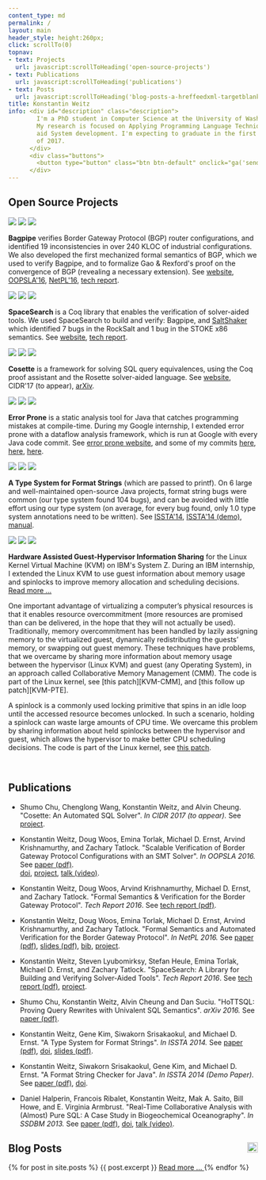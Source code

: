 ```yaml
---
content_type: md
permalink: /
layout: main
header_style: height:260px;
click: scrollTo(0)
topnav:
- text: Projects
  url: javascript:scrollToHeading('open-source-projects')
- text: Publications
  url: javascript:scrollToHeading('publications')
- text: Posts
  url: javascript:scrollToHeading('blog-posts-a-hreffeedxml-targetblank-onclickgasend-event-rss-subscribeimg-srcassetsfeedpng-styleheight1emfloatrighta')
title: Konstantin Weitz
info: <div id="description" class="description">
        I'm a PhD student in Computer Science at the University of Washington.
        My research is focused on Applying Programming Language Techniques to 
        aid System development. I'm expecting to graduate in the first quarter
        of 2017.
      </div>
      <div class="buttons">
        <button type="button" class="btn btn-default" onclick="ga('send', 'event', 'Resume', 'download'); window.open('assets/resume.pdf')">Download Resume</button>
      </div>
---
```


Open Source Projects
--------------------

<!-- Bagpipe -->
<div class="moving-image">
  <img class="shade" src="assets/project-icons/shading.png"/>
  <img class="fg moving" src="assets/project-icons/bagpipe-fg.png"/>
  <img class="bg" src="assets/project-icons/bagpipe-bg.png"/>
</div>

<b>Bagpipe</b> verifies Border Gateway Protocol (BGP) router configurations, and
identified 19 inconsistencies in over 240 KLOC of industrial configurations.
We also developed the first mechanized formal semantics of BGP, 
which we used to verify Bagpipe, and 
to formalize Gao & Rexford's proof on the convergence of BGP (revealing a necessary extension).
   See [website][BAGPIPE-PROJ],
       [OOPSLA'16][BAGPIPE-DOI],
       [NetPL'16][NETPL-PDF],
       [tech report][SEMANTICS-REPORT-PDF].
<br style="clear: both"/>

<!-- SpaceSearch -->
<div class="moving-image">
  <img class="shade" src="assets/project-icons/shading.png"/>
  <img class="fg moving" src="assets/project-icons/shading.png"/>
  <img class="bg" src="assets/project-icons/spacesearch.png"/>
</div>

<b>SpaceSearch</b> is a Coq library that enables the verification of solver-aided tools.
We used SpaceSearch to build and verify: Bagpipe, and [SaltShaker][SALTSHAKER] which identified 7 bugs in the RockSalt and 1 bug in the STOKE x86 semantics.
See [website][SPACE-PROJ],
    [tech report][SPACESEARCH-REPORT-PDF].
<br style="clear: both"/>

<!-- Cosette -->
<div class="moving-image">
  <img class="shade" src="assets/project-icons/shading.png"/>
  <img class="fg moving" src="assets/project-icons/shading.png"/>
  <img class="bg" src="assets/project-icons/dopcert-bg.png"/>
</div>

<b>Cosette</b> is a framework for solving SQL query equivalences, using the Coq proof assistant and the Rosette solver-aided language.
See [website][HOTTSQL-PROJ], 
    CIDR'17 (to appear), 
    [arXiv][HOTTSQL-PDF].
<br style="clear: both"/>

<!-- Error Prone -->
<div class="moving-image">
  <img class="shade" src="assets/project-icons/shading.png"/>
  <img class="fg" src="assets/project-icons/ep-fg.png"/>
  <img class="bg moving" src="assets/project-icons/ep-bg.png"/>
</div>

<b>Error Prone</b> is a static analysis tool for Java that catches programming mistakes at compile-time.
During my Google internship, I extended error prone with a dataflow analysis framework, which
is run at Google with every Java code commit. 
See [error prone website][EP-LINK], and some of my commits 
    [here][EP-BOOL],
    [here][EP-PERF], 
    [here][EP-CASE].
<br style="clear: both"/>

<!-- Format Strings -->
<div class="moving-image">
  <img class="shade" src="assets/project-icons/shading.png"/>
  <img class="fg" src="assets/project-icons/cf-fg.png"/>
  <img class="bg moving" src="assets/project-icons/cf-bg.png"/>
</div>

<b>A Type System for Format Strings</b> (which are passed to printf).
On 6 large and well-maintained open-source Java projects, format string bugs were common 
(our type system found 104 bugs), and can be avoided with little effort using our type system
(on average, for every bug found, only 1.0 type system annotations need to be written).
See [ISSTA'14][TSFS-PAPER-PDF], 
    [ISSTA'14 (demo)][TSFS-DEMO-PDF],
    [manual][TSFS-IMPL].
<br style="clear: both"/>

<!-- KVM -->
<div class="moving-image">
  <img class="shade" src="assets/project-icons/shading.png"/>
  <img class="fg" src="assets/project-icons/kvm-fg.png"/>
  <img class="bg moving" src="assets/project-icons/kvm-bg.png"/>
</div>

<b>Hardware Assisted Guest-Hypervisor Information Sharing</b> for the Linux Kernel Virtual Machine (KVM) on IBM's System Z.
During an IBM internship, I extended the Linux KVM to 
use guest information about memory usage and spinlocks
to improve memory allocation and scheduling decisions.
<a data-toggle="collapse" href="#more-kvm" aria-expanded="false" aria-controls="more-kvm">Read more ...</a>

<div class="collapse" id="more-kvm">
<div class="card card-block" markdown="block">
One important advantage of virtualizing a computer’s physical resources is that
it enables resource overcommitment (more resources are promised than can
be delivered, in the hope that they will not actually be used).
Traditionally, memory overcommitment has been handled by 
lazily assigning memory to the virtualized guest, 
dynamically redistributing the guests’ memory, or 
swapping out guest memory.
These techniques have problems, that we overcame by sharing more information 
about memory usage between the hypervisor (Linux KVM) and guest 
(any Operating System), in an approach called Collaborative Memory Management 
(CMM). The code is part of the Linux kernel, see
[this patch][KVM-CMM], and
[this follow up patch][KVM-PTE].
 
A spinlock is a commonly used locking primitive that spins in an idle loop until
the accessed resource becomes unlocked.
In such a scenario, holding a spinlock can waste large amounts of CPU time.
We overcame this problem by sharing information about held spinlocks between
the hypervisor and guest, which allows the hypervisor to make better CPU 
scheduling decisions.
The code is part of the Linux kernel, see [this patch][KVM-DIAG9C].

</div>
</div>


<br/>

Publications
------------

- Shumo Chu, Chenglong Wang, Konstantin Weitz, and Alvin Cheung. 
  "Cosette: An Automated SQL Solver".
  *In CIDR 2017 (to appear).*
  See [project][HOTTSQL-PROJ].

- Konstantin Weitz, Doug Woos, Emina Torlak, Michael D. Ernst, Arvind Krishnamurthy, and Zachary Tatlock.
  "Scalable Verification of Border Gateway Protocol Configurations with an SMT Solver".
  *In OOPSLA 2016.*
  See [paper (pdf)][BAGPIPE-PDF].		
      [doi][BAGPIPE-DOI],
      [project][BAGPIPE-PROJ],
      [talk (video)][BAGPIPE-TALK].

- Konstantin Weitz, Doug Woos, Arvind Krishnamurthy, Michael D. Ernst, and Zachary Tatlock.
  "Formal Semantics & Verification for the Border Gateway Protocol".
  *Tech Report 2016*.
  See [tech report (pdf)][SEMANTICS-REPORT-PDF].

- Konstantin Weitz, Doug Woos, Emina Torlak, Michael D. Ernst, Arvind Krishnamurthy, and Zachary Tatlock.
  "Formal Semantics and Automated Verification for the Border Gateway Protocol".
  *In NetPL 2016.*
  See [paper (pdf)][NETPL-PDF], 
      [slides (pdf)][NETPL-SLIDES],
      [bib][NETPL-BIB],
      [project][BAGPIPE-PROJ].

- Konstantin Weitz, Steven Lyubomirksy, Stefan Heule, Emina Torlak, Michael D. Ernst, and Zachary Tatlock.
  "SpaceSearch: A Library for Building and Verifying Solver-Aided Tools".
  *Tech Report 2016*.
  See [tech report (pdf)][SPACESEARCH-REPORT-PDF],
      [project][SPACE-PROJ].

- Shumo Chu, Konstantin Weitz, Alvin Cheung and Dan Suciu.
  "HoTTSQL: Proving Query Rewrites with Univalent SQL Semantics".
  *arXiv 2016.*
  See [paper (pdf)][HOTTSQL-PDF].

- Konstantin Weitz, Gene Kim, Siwakorn Srisakaokul, and Michael D. Ernst.
  "A Type System for Format Strings".
  *In ISSTA 2014.* 
  See [paper (pdf)][TSFS-PAPER-PDF], 
      [doi][TSFS-PAPER-DOI],
      [slides (pdf)][TSFS-SLIDES-PDF].
 
- Konstantin Weitz, Siwakorn Srisakaokul, Gene Kim, and Michael D. Ernst.
  "A Format String Checker for Java".
  *In ISSTA 2014 (Demo Paper).*
  See [paper (pdf)][TSFS-DEMO-PDF], 
      [doi][TSFS-DEMO-DOI].
 
- Daniel Halperin, Francois Ribalet, Konstantin Weitz, Mak A. Saito, Bill Howe, and E. Virginia Armbrust.
  "Real-Time Collaborative Analysis with (Almost) Pure SQL: A Case Study in Biogeochemical Oceanography".
  *In SSDBM 2013.*
  See [paper (pdf)][OCEAN-PAPER-PDF], 
      [doi][OCEAN-DOI],
      [talk (video)][OCEAN-TALK].

Blog Posts <a href="feed.xml" target="_blank" onclick="ga('send', 'event', 'RSS', 'subscribe');"><img src="assets/feed.png" style="height:1em;float:right"/></a>
----------

<div class="posts">
{% for post in site.posts %}
  {{ post.excerpt }}
  <a href="{% if post.redirect %}{{ post.redirect }}{% else %}{{ post.url }}{% endif %}"> Read more ... </a>
{% endfor %}
</div>


[SALTSHAKER]: https://github.com/uwplse/SaltShaker

[SPACE-PROJ]: https://github.com/konne88/SpaceSearch

[SPACESEARCH-REPORT-PDF]: https://www.cs.washington.edu/public_files/grad/tech_reports/UW-CSE-16-11-02.pdf

[SEMANTICS-REPORT-PDF]: https://www.cs.washington.edu/public_files/grad/tech_reports/UW-CSE-16-08-01.pdf

[BAGPIPE-REPORT-PDF]: http://www.cs.washington.edu/public_files/grad/tech_reports/UW-CSE-16-01-01.pdf

[NETPL-PDF]: http://conferences.sigcomm.org/sigcomm/2016/files/program/netpl/netpl16-final2.pdf
[NETPL-SLIDES]: http://conferences.sigcomm.org/sigcomm/2016/files/program/netpl/netpl16-weitz.pdf
[NETPL-LINK]: http://conferences.sigcomm.org/sigcomm/2016/netpl.php
[NETPL-BIB]: assets/bibtex/netpl-16.bib

[HOTTSQL-PROJ]: http://cosette.cs.washington.edu/
[HOTTSQL-PDF]: https://arxiv.org/pdf/1607.04822v2.pdf

[BAGPIPE-TALK]: https://www.youtube.com/watch?v=eKB5Vj0PsIk 
[BAGPIPE-PROJ]: http://bagpipe.uwplse.org/
[BAGPIPE-PDF]: assets/bagpipe.pdf
[BAGPIPE-DOI]: http://dl.acm.org/citation.cfm?doid=2983990.2984012

[TSFS-PAPER-PDF]: http://homes.cs.washington.edu/~mernst/pubs/format-string-issta2014.pdf
[TSFS-PAPER-DOI]: http://dl.acm.org/citation.cfm?doid=2610384.2610417 
[TSFS-SLIDES-PDF]: http://homes.cs.washington.edu/~mernst/pubs/format-string-issta2014-slides.pdf
[TSFS-SLIDES-ODP]: http://homes.cs.washington.edu/~mernst/pubs/format-string-issta2014-slides.odp
[TSFS-DEMO-PDF]: http://homes.cs.washington.edu/~mernst/pubs/format-string-issta2014-demo.pdf
[TSFS-DEMO-DOI]: http://dl.acm.org/citation.cfm?doid=2610384.2628056
[TSFS-IMPL]: http://types.cs.washington.edu/checker-framework/current/checker-framework-manual.html#formatter-checker
[TSFS-BIB]: assets/bibtex/tsfs.bib
[TSFS-DEMO-BIB]: assets/bibtex/tsfs-demo.bib

[OCEAN-PAPER-PDF]: http://homes.cs.washington.edu/~dhalperi/pubs/halperin_2013_ssdbm_geomics_case_study.pdf
[OCEAN-TALK]: http://research.microsoft.com/apps/video/default.aspx?id=200713
[OCEAN-BIB]: assets/bibtex/ocean.bib
[OCEAN-DOI]: http://dl.acm.org/citation.cfm?doid=2484838.2484880

[EP-LINK]: https://code.google.com/p/error-prone/
[EP-CASE]: https://code.google.com/p/checker-framework/source/detail?r=4b4210dad872d2a30962d6cb653855bdeae7a922
[EP-PERF]: https://code.google.com/p/checker-framework/source/detail?r=c9ae615fb204115e7afdaa5d218cc59c259253e3
[EP-BOOL]: https://code.google.com/p/checker-framework/source/detail?r=1af23b73f34b931977307d51c66d584a188ff426

[CF-LINK]: http://checkerframework.org

[KVM-DIAG9C]: https://github.com/torvalds/linux/commit/41628d334361670d825fb03c04568f5ef9f084dc
[KVM-CMM]: https://github.com/torvalds/linux/commit/b31288fa83b2bcc8834e1e208e9526b8bd5ce361
[KVM-PTE]: https://github.com/torvalds/linux/commit/45961722f8e30ceab9d135b1ddc0947d53aef7c3



